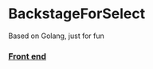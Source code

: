 # BackstageForSelect
Based on Golang, just for fun
### [Front end](https://github.com/Sevennn/vue-selectProj)
